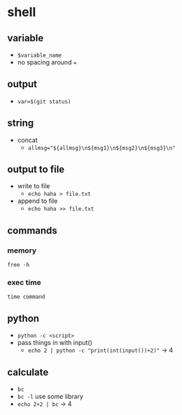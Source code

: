 # shell

## variable
- `$variable_name`
- no spacing around `=`

## output
- `var=$(git status)`

## string
- concat
	- `allmsg="${allmsg}\n${msg1}\n${msg2}\n${msg3}\n"`

## output to file
- write to file
	- `echo haha > file.txt`
- append to file
	- `echo haha >> file.txt`

## commands
### memory
`free -h`

### exec time
`time command`

## python
- `python -c <script>`
- pass things in with input()
	- `echo 2 | python -c "print(int(input())+2)"` → 4

## calculate
- `bc`
- `bc -l` use some library
- `echo 2+2 | bc` → 4